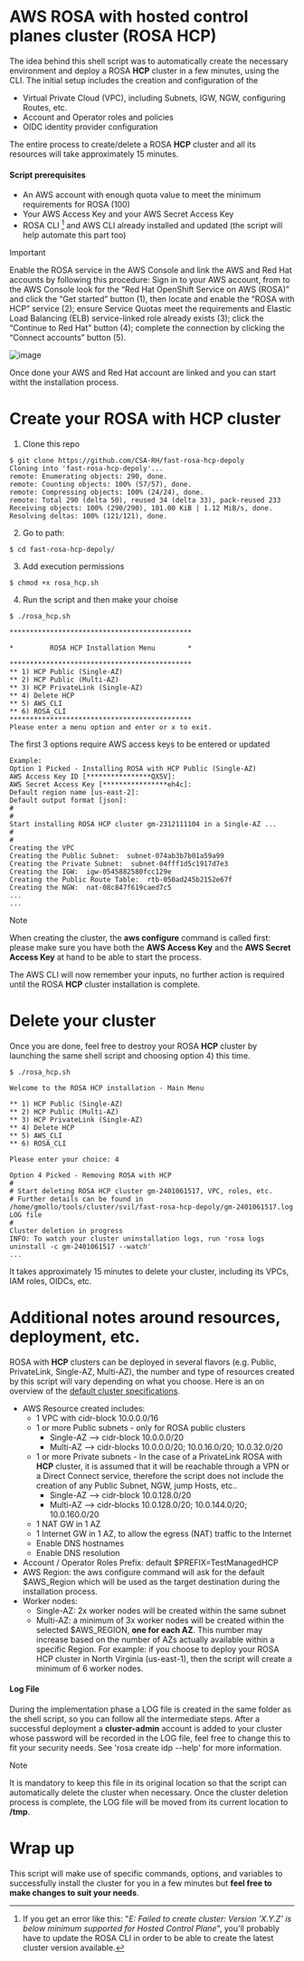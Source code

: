 # AWS ROSA with hosted control planes cluster (ROSA HCP)
The idea behind this shell script was to automatically create the necessary environment and deploy a ROSA **HCP** cluster in a few minutes, using the CLI. The initial setup includes the creation and configuration of the
   - Virtual Private Cloud (VPC), including Subnets, IGW, NGW, configuring Routes, etc.
   - Account and Operator roles and policies
   - OIDC identity provider configuration

The entire process to create/delete a ROSA **HCP** cluster and all its resources will take approximately 15 minutes. <br /> 

#### Script prerequisites
- An AWS account with enough quota value to meet the minimum requirements for ROSA (100)
- Your AWS Access Key and your AWS Secret Access Key
- ROSA CLI [^1] and AWS CLI already installed and updated (the script will help automate this part too)

> [!IMPORTANT]
> Enable the ROSA service in the AWS Console and link the AWS and Red Hat accounts by following this procedure:
Sign in to your AWS account, from to the AWS Console look for the “Red Hat OpenShift Service on AWS (ROSA)” and click the “Get started” button (1), then locate and enable the “ROSA with HCP” service (2);
ensure Service Quotas meet the requirements and Elastic Load Balancing (ELB) service-linked role already exists (3); click the “Continue to Red Hat” button (4); complete the connection by clicking the “Connect accounts” button (5).

![image](https://github.com/CSA-RH/aws-rosa-cluster-with-hosted-control-planes/assets/148223511/7852a5bf-2b31-4673-8f58-1efd841a7b8d)

Once done your AWS and Red Hat account are linked and you can start witht the installation process.

[^1]: If you get an error like this: "_E: Failed to create cluster: Version 'X.Y.Z' is below minimum supported for Hosted Control Plane_", you'll probably have to update the ROSA CLI in order to be able to create the latest cluster version available.


# Create your ROSA with HCP cluster
1. Clone this repo
```
$ git clone https://github.com/CSA-RH/fast-rosa-hcp-depoly
Cloning into 'fast-rosa-hcp-depoly'...
remote: Enumerating objects: 290, done.
remote: Counting objects: 100% (57/57), done.
remote: Compressing objects: 100% (24/24), done.
remote: Total 290 (delta 50), reused 34 (delta 33), pack-reused 233
Receiving objects: 100% (290/290), 101.00 KiB | 1.12 MiB/s, done.
Resolving deltas: 100% (121/121), done.

```
2. Go to path:
```
$ cd fast-rosa-hcp-depoly/
```

3. Add execution permissions
```
$ chmod +x rosa_hcp.sh 
```

4. Run the script and then make your choise
```
$ ./rosa_hcp.sh 

*********************************************

*         ROSA HCP Installation Menu        *

*********************************************
** 1) HCP Public (Single-AZ) 
** 2) HCP Public (Multi-AZ) 
** 3) HCP PrivateLink (Single-AZ)
** 4) Delete HCP 
** 5) AWS_CLI 
** 6) ROSA_CLI 
*********************************************
Please enter a menu option and enter or x to exit.
```
The first 3 options require AWS access keys to be entered or updated
```
Example:
Option 1 Picked - Installing ROSA with HCP Public (Single-AZ)
AWS Access Key ID [****************QX5V]: 
AWS Secret Access Key [****************eh4c]: 
Default region name [us-east-2]: 
Default output format [json]:
#
#
Start installing ROSA HCP cluster gm-2312111104 in a Single-AZ ...
#
#
Creating the VPC
Creating the Public Subnet:  subnet-074ab3b7b01a59a99
Creating the Private Subnet:  subnet-04fff1d5c1917d7e3
Creating the IGW:  igw-0545882580fcc129e
Creating the Public Route Table:  rtb-050ad245b2152e67f
Creating the NGW:  nat-08c847f619caed7c5
...
...
```
> [!NOTE]
> When creating the cluster, the **aws configure** command is called first:
> please make sure you have both the **AWS Access Key** and the **AWS Secret Access Key** at hand to be able to start the process.

The AWS CLI will now remember your inputs, no further action is required until the ROSA **HCP** cluster installation is complete.

# Delete your cluster
Once you are done, feel free to destroy your ROSA **HCP** cluster by launching the same shell script and choosing option 4) this time. 
```
$ ./rosa_hcp.sh 

Welcome to the ROSA HCP installation - Main Menu

** 1) HCP Public (Single-AZ) 
** 2) HCP Public (Multi-AZ) 
** 3) HCP PrivateLink (Single-AZ)
** 4) Delete HCP 
** 5) AWS_CLI 
** 6) ROSA_CLI 

Please enter your choice: 4

Option 4 Picked - Removing ROSA with HCP
#
# Start deleting ROSA HCP cluster gm-2401061517, VPC, roles, etc. 
# Further details can be found in /home/gmollo/tools/cluster/svil/fast-rosa-hcp-depoly/gm-2401061517.log LOG file
#
Cluster deletion in progress 
INFO: To watch your cluster uninstallation logs, run 'rosa logs uninstall -c gm-2401061517 --watch'
...
```
It takes approximately 15 minutes to delete your cluster, including its VPCs, IAM roles, OIDCs, etc.<br />

# Additional notes around resources, deployment, etc.
ROSA with **HCP** clusters can be deployed in several flavors (e.g. Public, PrivateLink, Single-AZ, Multi-AZ), the number and type of resources created by this script will vary depending on what you choose. Here is an on overview of the [default cluster specifications](https://docs.openshift.com/rosa/rosa_hcp/rosa-hcp-sts-creating-a-cluster-quickly.html#rosa-sts-overview-of-the-default-cluster-specifications_rosa-hcp-sts-creating-a-cluster-quickly).

- AWS Resource created includes:
  - 1 VPC with cidr-block 10.0.0.0/16
  - 1 or more Public subnets - only for ROSA public clusters
    - Single-AZ --> cidr-block 10.0.0.0/20
    - Multi-AZ  --> cidr-blocks 10.0.0.0/20; 10.0.16.0/20; 10.0.32.0/20
  - 1 or more Private subnets - In the case of a PrivateLink ROSA with **HCP** cluster, it is assumed that it will be reachable through a VPN or a Direct Connect service, therefore the script does not include the creation of any Public Subnet, NGW, jump Hosts, etc..
    - Single-AZ --> cidr-block  10.0.128.0/20
    - Multi-AZ  --> cidr-blocks 10.0.128.0/20; 10.0.144.0/20; 10.0.160.0/20
  - 1 NAT GW in 1 AZ
  - 1 Internet GW in 1 AZ, to allow the egress (NAT) traffic to the Internet
  - Enable DNS hostnames
  - Enable DNS resolution
- Account / Operator Roles Prefix: default $PREFIX=TestManagedHCP
- AWS Region: the aws configure command will ask for the default $AWS_Region which will be used as the target destination during the installation process.
- Worker nodes:
  - Single-AZ: 2x worker nodes will be created within the same subnet<br />
  - Multi-AZ: a minimum of 3x worker nodes will be created within the selected $AWS_REGION, **one for each AZ**. This number may increase based on the number of AZs actually available within a specific Region. For example: if you choose to deploy your ROSA HCP cluster in North Virginia (us-east-1), then the script will create a minimum of 6 worker nodes. <br />

#### Log File 
During the implementation phase a LOG file is created in the same folder as the shell script, so you can follow all the intermediate steps.
After a successful deployment a **cluster-admin** account is added to your cluster whose password will be recorded in the LOG file, feel free to change this to fit your security needs. See 'rosa create idp --help' for more information. 

> [!NOTE]
> It is mandatory to keep this file in its original location so that the script can automatically delete the cluster when necessary.
> Once the cluster deletion process is complete, the LOG file will be moved from its current location to **/tmp**.

# Wrap up
This script will make use of specific commands, options, and variables to successfully install the cluster for you in a few minutes but **feel free to make changes to suit your needs**.
